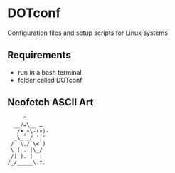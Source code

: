 # DOTconf
Configuration files and setup scripts for Linux systems

## Requirements
- run in a bash terminal
- folder called DOTconf

## Neofetch ASCII Art
```
     ^    
  __/=\__ …
   /•¸•\-(¤)-
  _\_˜_/ '|'
 /  \./`\<`)
 \ ( . |\_/
 /)_). (  |
/_/_____\.†.
```
